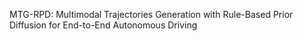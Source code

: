 MTG-RPD: Multimodal Trajectories Generation with Rule-Based Prior Diffusion for End-to-End Autonomous Driving
